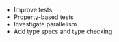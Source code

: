 - Improve tests
- Property-based tests
- Investigate parallelism
- Add type specs and type checking
